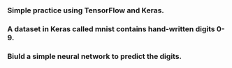 ### Simple practice using TensorFlow and Keras.
### A dataset in Keras called mnist contains hand-written digits 0-9.
### Biuld a simple neural network to predict the digits.
